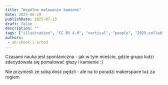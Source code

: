 ```yaml
---
title: "Wspólne malowanie kamieni"
date: 2025-06-29
publishDate: 2025-07-13
draft: false
description: ""
tags: ["illustration", "CC BY 4.0", "vertical", "people", "2025-collab"]
authors:
 - oh-shoot-i-arted
---
```


Czasami nauka jest spontaniczna - jak w tym mieście, gdzie grupa ludzi zdecydowała się pomalować głazy i kamienie :]

Nie przynieśli ze sobą dość pędzli - ale na to poradzi makerspace tuż za rogiem